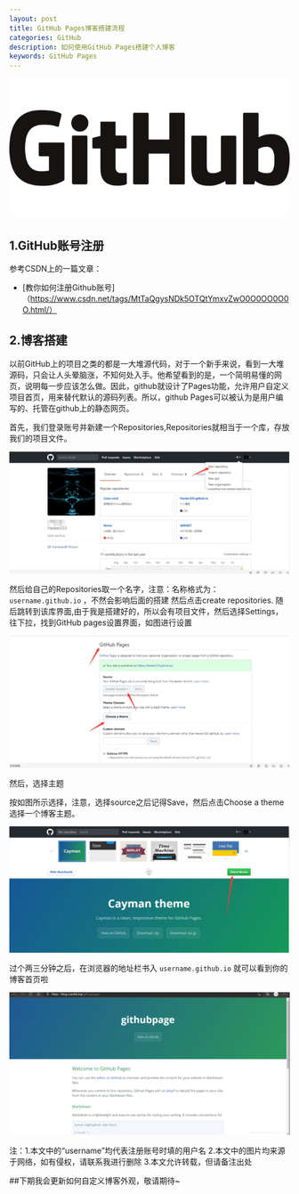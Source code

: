 ```yaml
---
layout: post
title: GitHub Pages博客搭建流程
categories: GitHub
description: 如何使用GitHub Pages搭建个人博客
keywords: GitHub Pages
---
```


![ ](/images/blog/20220503-github-logo.png)

## 1.GitHub账号注册

参考CSDN上的一篇文章：

- [教你如何注册Github账号]（https://www.csdn.net/tags/MtTaQgysNDk5OTQtYmxvZwO0O0OO0O0O.html/）

## 2.博客搭建

以前GitHub上的项目之类的都是一大堆源代码，对于一个新手来说，看到一大堆源码，只会让人头晕脑涨，不知何处入手。他希望看到的是，一个简明易懂的网页，说明每一步应该怎么做。因此，github就设计了Pages功能，允许用户自定义项目首页，用来替代默认的源码列表。所以，github Pages可以被认为是用户编写的、托管在github上的静态网页。

首先，我们登录账号并新建一个Repositories,Repositories就相当于一个库，存放我们的项目文件。

![ ](/images/blog/20220503-github-repositories.jpg)

然后给自己的Repositories取一个名字，注意：名称格式为： `username.github.io` ，不然会影响后面的搭建
然后点击create repositories.
随后跳转到该库界面,由于我是搭建好的，所以会有项目文件，然后选择Settings，往下拉，找到GitHub pages设置界面，如图进行设置

![ ](/images/blog/20220503-github-settings.jpg)

然后，选择主题

按如图所示选择，注意，选择source之后记得Save，然后点击Choose a theme选择一个博客主题。

![ ](/images/blog/20220503-github-choose-theme.jpg)

过个两三分钟之后，在浏览器的地址栏书入 `username.github.io` 就可以看到你的博客首页啦

![ ](/images/blog/20220503-github-show.png)

注：1.本文中的“username”均代表注册账号时填的用户名
       2.本文中的图片均来源于网络，如有侵权，请联系我进行删除
       3.本文允许转载，但请备注出处
 
##下期我会更新如何自定义博客外观，敬请期待~
